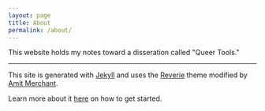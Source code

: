 ```yaml
---
layout: page
title: About
permalink: /about/
---
```


<!---
- what is this site
- who am I
- What is this project
- read my prospectus
- see my notes and other stuff
--> 

This website holds my notes toward a disseration called "Queer Tools." 





*** 

This site is generated with [Jekyll](https://jekyllrb.com/) and uses the [Reverie](https://github.com/amitmerchant1990/reverie) theme modified by [Amit
Merchant](https://www.amitmerchant.com).

Learn more about it [here](https://github.com/amitmerchant1990/reverie) on how to get started.
